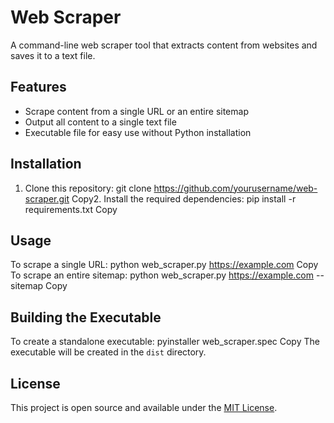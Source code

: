 # Web Scraper

A command-line web scraper tool that extracts content from websites and saves it to a text file.

## Features

- Scrape content from a single URL or an entire sitemap
- Output all content to a single text file
- Executable file for easy use without Python installation

## Installation

1. Clone this repository:
git clone https://github.com/yourusername/web-scraper.git
Copy2. Install the required dependencies:
pip install -r requirements.txt
Copy
## Usage

To scrape a single URL:
python web_scraper.py https://example.com
Copy
To scrape an entire sitemap:
python web_scraper.py https://example.com --sitemap
Copy
## Building the Executable

To create a standalone executable:
pyinstaller web_scraper.spec
Copy
The executable will be created in the `dist` directory.

## License

This project is open source and available under the [MIT License](LICENSE).
